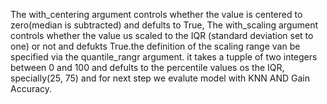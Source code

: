 The with_centering argument controls whether the value is centered to zero(median is subtracted) and defults to True, The with_scaling argument controls whether the value us scaled to the IQR (standard deviation set to one)
or not and defukts True.the definition of the scaling range van be specified via the quantile_rangr argument. it takes a tupple of two integers between 0 and 100 and defults to the percentile values os the IQR,
specially(25, 75) and for next step we evalute model with KNN AND Gain Accuracy.
